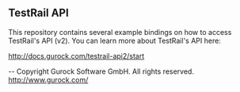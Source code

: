 TestRail API 
------------

This repository contains several example bindings on how to access TestRail's API (v2).
You can learn more about TestRail's API here:

http://docs.gurock.com/testrail-api2/start

-- 
Copyright Gurock Software GmbH. All rights reserved.
http://www.gurock.com/
